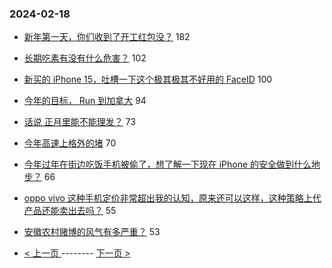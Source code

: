 ### 2024-02-18 
- [新年第一天，你们收到了开工红包没？](https://www.v2ex.com/t/1016095) 182
- [长期吃素有没有什么危害？](https://www.v2ex.com/t/1016135) 102
- [新买的 iPhone 15，吐槽一下这个极其极其不好用的 FaceID](https://www.v2ex.com/t/1016257) 100
- [今年的目标， Run 到加拿大](https://www.v2ex.com/t/1016166) 94
- [话说 正月里能不能理发？](https://www.v2ex.com/t/1016044) 73
- [今年高速上格外的堵](https://www.v2ex.com/t/1016096) 70
- [今年过年在街边吃饭手机被偷了，想了解一下现在 iPhone 的安全做到什么地步？](https://www.v2ex.com/t/1016109) 66
- [oppo vivo 这种手机定价非常超出我的认知，原来还可以这样，这种策略上代产品还能卖出去吗？](https://www.v2ex.com/t/1016080) 55
- [安徽农村赌博的风气有多严重？](https://www.v2ex.com/t/1016157) 53 

- [ < 上一页 ](https://github.com/able8/v2ex-hot-record/blob/master/2024-02-17.md) -------- [ 下一页 > ](https://github.com/able8/v2ex-hot-record/blob/master/2024-02-19.md)